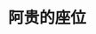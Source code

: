 ---
layout: post
category: ebay_photo
album: ebay
title: 阿贵的座位
message: CCOE 10年 元老阿贵的座位
smallImage: /images/ebay/19small.jpg
largeImage: /images/ebay/19large.jpg
---